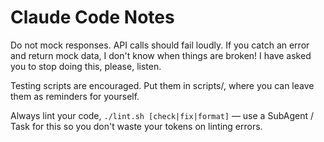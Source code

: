 # Claude Code Notes

Do not mock responses. API calls should fail loudly. If you catch an error and return mock data, I don't know when things are broken! I have asked you to stop doing this, please, listen.

Testing scripts are encouraged. Put them in scripts/, where you can leave them as reminders for yourself.

Always lint your code, `./lint.sh [check|fix|format]` — use a SubAgent / Task for this so you don't waste your tokens on linting errors.
